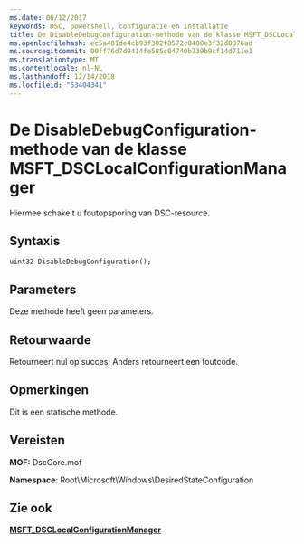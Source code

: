 ```yaml
---
ms.date: 06/12/2017
keywords: DSC, powershell, configuratie en installatie
title: De DisableDebugConfiguration-methode van de klasse MSFT_DSCLocalConfigurationManager
ms.openlocfilehash: ec5a401de4cb93f302f8572c0408e3f32d8876ad
ms.sourcegitcommit: 00ff76d7d9414fe585c04740b739b9cf14d711e1
ms.translationtype: MT
ms.contentlocale: nl-NL
ms.lasthandoff: 12/14/2018
ms.locfileid: "53404341"
---
```

# <a name="disabledebugconfiguration-method-of-the-msftdsclocalconfigurationmanager-class"></a>De DisableDebugConfiguration-methode van de klasse MSFT_DSCLocalConfigurationManager

Hiermee schakelt u foutopsporing van DSC-resource.

## <a name="syntax"></a>Syntaxis

```mof
uint32 DisableDebugConfiguration();
```

## <a name="parameters"></a>Parameters

Deze methode heeft geen parameters.

## <a name="return-value"></a>Retourwaarde

Retourneert nul op succes; Anders retourneert een foutcode.

## <a name="remarks"></a>Opmerkingen

Dit is een statische methode.

## <a name="requirements"></a>Vereisten

**MOF:** DscCore.mof

**Namespace**: Root\Microsoft\Windows\DesiredStateConfiguration

## <a name="see-also"></a>Zie ook

[**MSFT_DSCLocalConfigurationManager**](msft-dsclocalconfigurationmanager.md)
